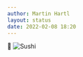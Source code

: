 ```yaml
---
author: Martin Hartl
layout: status
date: 2022-02-08 18:20
---
```

🍣 
![Sushi](https://share.hartl.co/pictures/2022-02-08.jpg)
